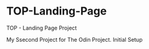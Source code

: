 # TOP-Landing-Page
TOP - Landing Page Project

My Ssecond Project for The Odin Project.
Initial Setup